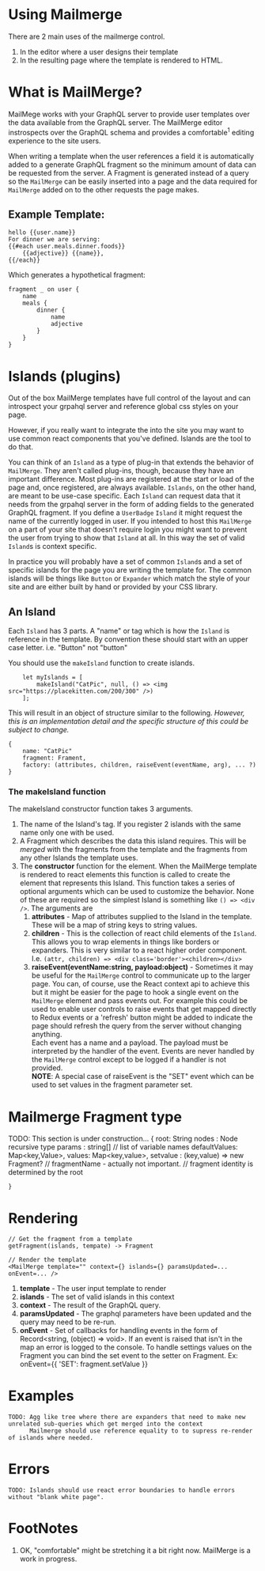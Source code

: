 # Using Mailmerge

There are 2 main uses of the mailmerge control.

1. In the editor where a user designs their template
2. In the resulting page where the template is rendered to HTML.

# What is MailMerge?

MailMege works with your GraphQL server to provide user templates over the data available from the GraphQL server.  The MailMerge editor instrospects over the GraphQL schema and provides a comfortable<sup>1</sup> editing experience to the site users.

When writing a template when the user references a field it is automatically added to a generate GraphQL fragment so the minimum amount of data can be requested from the server. A Fragment is generated instead of a query so the `MailMerge` can be easily inserted into a page and the data required for `MailMerge` added on to the other requests the page makes.

## Example Template:
```
hello {{user.name}}
For dinner we are serving:
{{#each user.meals.dinner.foods}}
    {{adjective}} {{name}},
{{/each}}
```

Which generates a hypothetical fragment:
```
fragment _ on user {
    name
    meals {
        dinner {
            name
            adjective
        }
    }
}
```


# Islands (plugins)

Out of the box MailMerge templates have full control of the layout and can introspect your grpahql server and reference global css styles on your page.

However, if you really want to integrate the <MailMerge> into the site you may want to use common react components that you've defined. Islands are the tool to do that.

You can think of an `Island` as a type of plug-in that extends the behavior of `MailMerge`. They aren't called plug-ins, though, because they have an important difference.  Most plug-ins are registered at the start or load of the page and, once registered, are always available.  `Islands`, on the other hand, are meant to be use-case specific.  Each `Island` can request data that it needs from the grpahql server in the form of adding fields to the generated GraphQL fragment.  If you define a `UserBadge` `Island` it might request the name of the currently logged in user.  If you intended to host this `MailMerge` on a part of your site that doesn't require login you might want to prevent the user from trying to show that `Island` at all.  In this way the set of valid `Island`s is context specific.

In practice you will probably have a set of common `Island`s and a set of specific islands for the page you are writing the template for.  The common islands will be things like `Button` or `Expander` which match the style of your site and are either built by hand or provided by your CSS library.


## An Island
Each `Island` has 3 parts. A "name" or tag which is how the `Island` is reference in the template. By convention these should start with an upper case letter. i.e. "Button" not "button"

You should use the `makeIsland` function to create islands.

        let myIslands = [
            makeIsland("CatPic", null, () => <img src="https://placekitten.com/200/300" />)
        ];

This will result in an object of structure similar to the following. _However, this is an implementation detail and the specific structure of this could be subject to change._

    { 
        name: "CatPic"
        fragment: Frament,
        factory: (attributes, children, raiseEvent(eventName, arg), ... ?)
    }

### The makeIsland function
The makeIsland constructor function takes 3 arguments. 

1. The name of the Island's tag. If you register 2 islands with the same name only one with be used.
2. A Fragment which describes the data this island requires.  This will be *merged* with the fragments from the template and the fragments from any other Islands the template uses.
3. The **constructor** function for the element.  When the MailMerge template is rendered to react elements this function is called to create the element that represents this Island. This function takes a series of optional arguments which can be used to customize the behavior. None of these are required so the simplest Island is something like `() => <div />`.  The arguments are
    1. **attributes** - Map of attributes supplied to the Island in the template.  These will be a map of string keys to string values. 
    2. **children** - This is the collection of react child elements of the `Island`.  This allows you to wrap elements in things like borders or expanders. This is very similar to a react higher order component.  I.e. `(attr, children) => <div class='border'><children></div>`
    3. **raiseEvent(eventName:string, payload:object)** - Sometimes it may be useful for the `MailMerge` control to communicate up to the larger page. You can, of course, use the React context api to achieve this but it might be easier for the page to hook a single event on the `MailMerge` element and pass events out.  For example this could be used to enable user controls to raise events that get mapped directly to Redux events or a 'refresh' button might be added to indicate the page should refresh the query from the server without changing anything.  
    Each event has a name and a payload. The payload must be interpreted by the handler of the event. Events are never handled by the `MailMerge` control except to be logged if a handler is not provided.   
    **NOTE**: A special case of raiseEvent is the "SET" event which can be used to set values in the fragment parameter set.


# Mailmerge Fragment type
TODO: This section is under construction...
    {
        root: String
        nodes : Node recursive type
        params : string[] // list of variable names
        defaultValues: Map<key,Value>,
        values: Map<key,value>,
        setvalue : (key,value) => new Fragment?
        // fragmentName - actually not important. 
        // fragment identity is determined by the root

    }

# Rendering

    // Get the fragment from a template
    getFragment(islands, tempate) -> Fragment

    // Render the template
    <MailMerge template="" context={} islands={} paramsUpdated=... onEvent=... />
1. **template** - The user input template to render
2. **islands** - The set of valid islands in this context
3. **context** - The result of the GraphQL query.
4. **paramsUpdated** - The graphql parameters have been updated and the query may need to be re-run.
5. **onEvent** - Set of callbacks for handling events in the form of Record<string, (object) => void>. If an event is raised that isn't in the map an error is logged to the console.  To handle settings values on the Fragment you can bind the set event to the setter on Fragment. Ex: onEvent={{ 'SET': fragment.setValue }}

<MailMerge template={} data={}  />

# Examples
    TODO: Agg like tree where there are expanders that need to make new unrelated sub-queries which get merged into the context
          Mailmerge should use reference equality to to supress re-render of islands where needed.
    
# Errors
    TODO: Islands should use react error boundaries to handle errors without "blank white page".
    

# FootNotes
1.  OK, "comfortable" might be stretching it a bit right now. MailMerge is a work in progress.

